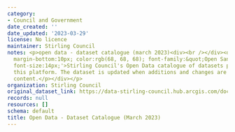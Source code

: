 ```yaml
---
category:
- Council and Government
date_created: ''
date_updated: '2023-03-29'
license: No licence
maintainer: Stirling Council
notes: <p>open data - dataset catalogue (march 2023)<div><br /></div><div><p style='margin-top:0px;
  margin-bottom:10px; color:rgb(68, 68, 68); font-family:&quot;Open Sans&quot;, sans-serif;
  font-size:14px;'>Stirling Council's Open Data catalogue of datasets published on
  this platform. The dataset is updated when additions and changes are made to platform
  content.</p></div></p>
organization: Stirling Council
original_dataset_link: https://data-stirling-council.hub.arcgis.com/documents/stirling-council::open-data-dataset-catalogue-march-2023
records: null
resources: []
schema: default
title: Open Data - Dataset Catalogue (March 2023)
---
```

